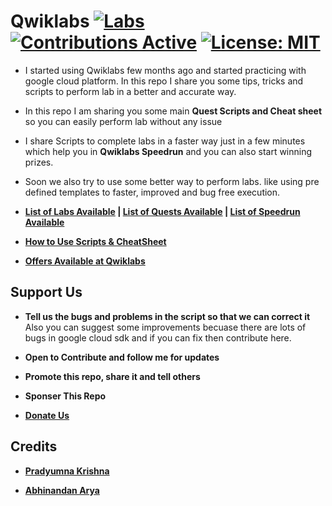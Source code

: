 # Qwiklabs [![Labs][Labs]](Labs) [![Contributions Active][Contribution-Badge]](CONTRIBUTING.md) [![License: MIT][License-Badge]](LICENSE.md)

- I started using Qwiklabs few months ago and started practicing with google cloud platform. In this repo I share you some tips, tricks and scripts to perform lab in a better and accurate way.

- In this repo I am sharing you some main **Quest Scripts and Cheat sheet** so you can easily perform lab without any issue

- I share Scripts to complete labs in a faster way just in a few minutes which help you in **Qwiklabs Speedrun** and you can also start winning prizes.

- Soon we also try to use some better way to perform labs.
like using pre defined templates to faster, improved and bug free execution.

- **[List of Labs Available](Labs/Readme.md) | [List of Quests Available](Quests/Readme.md) | [List of Speedrun Available](Speedrun/Readme.md)**

- **[How to Use Scripts & CheatSheet](HOW-TO.md)**

- **[Offers Available at Qwiklabs](Offers.md)**

## Support Us
- **Tell us the bugs and problems in the script so that we can correct it**
Also you can suggest some improvements becuase there are lots of bugs in google cloud sdk and if you can fix then contribute here.

- **Open to Contribute and follow me for updates**

- **Promote this repo, share it and tell others**

- **Sponser This Repo**

- **[Donate Us][Donate]**

## Credits
- **[Pradyumna Krishna][Pradyumna]**

- **[Abhinandan Arya][Abhinandan]**

[Abhinandan]:           https://github.com/abhinandanarya06
[Contribution-Badge]:   https://img.shields.io/badge/Contributions-Active-ocean.svg
[Donate]:               https://www.paypal.me/pradyumnakrishna
[License-Badge]:        https://img.shields.io/badge/License-MIT-red.svg
[Labs]:                 https://img.shields.io/badge/Labs-30+-007EC7.svg
[Pradyumna]:            https://pradyumna.me

